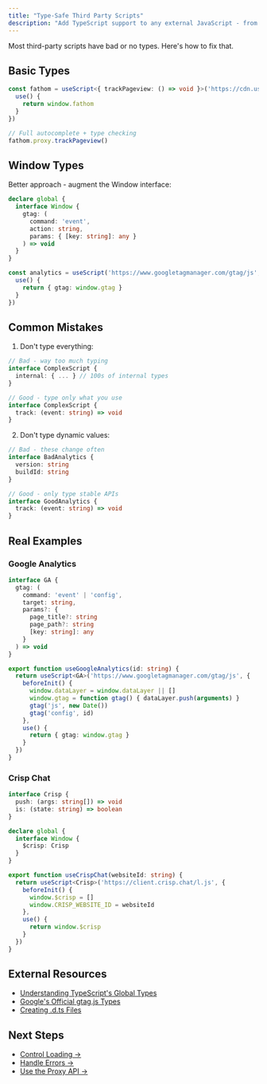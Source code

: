 ```yaml
---
title: "Type-Safe Third Party Scripts"
description: "Add TypeScript support to any external JavaScript - from analytics to widgets"
---
```


Most third-party scripts have bad or no types. Here's how to fix that.

## Basic Types

```ts
const fathom = useScript<{ trackPageview: () => void }>('https://cdn.usefathom.com/script.js', {
  use() { 
    return window.fathom
  }
})

// Full autocomplete + type checking
fathom.proxy.trackPageview()
```

## Window Types

Better approach - augment the Window interface:

```ts
declare global {
  interface Window {
    gtag: (
      command: 'event',
      action: string,
      params: { [key: string]: any }
    ) => void
  }
}

const analytics = useScript('https://www.googletagmanager.com/gtag/js', {
  use() {
    return { gtag: window.gtag }
  }
})
```

## Common Mistakes

1. Don't type everything:
```ts
// Bad - way too much typing
interface ComplexScript {
  internal: { ... } // 100s of internal types
}

// Good - type only what you use
interface ComplexScript {
  track: (event: string) => void
}
```

2. Don't type dynamic values:
```ts
// Bad - these change often
interface BadAnalytics {
  version: string
  buildId: string
}

// Good - only type stable APIs
interface GoodAnalytics {
  track: (event: string) => void
}
```

## Real Examples

### Google Analytics

```ts
interface GA {
  gtag: (
    command: 'event' | 'config',
    target: string,
    params?: {
      page_title?: string
      page_path?: string
      [key: string]: any
    }
  ) => void
}

export function useGoogleAnalytics(id: string) {
  return useScript<GA>('https://www.googletagmanager.com/gtag/js', {
    beforeInit() {
      window.dataLayer = window.dataLayer || []
      window.gtag = function gtag() { dataLayer.push(arguments) }
      gtag('js', new Date())
      gtag('config', id)
    },
    use() {
      return { gtag: window.gtag }
    }
  })
}
```

### Crisp Chat

```ts
interface Crisp {
  push: (args: string[]) => void
  is: (state: string) => boolean
}

declare global {
  interface Window {
    $crisp: Crisp
  }
}

export function useCrispChat(websiteId: string) {
  return useScript<Crisp>('https://client.crisp.chat/l.js', {
    beforeInit() {
      window.$crisp = []
      window.CRISP_WEBSITE_ID = websiteId
    },
    use() {
      return window.$crisp
    }
  })
}
```

## External Resources

- [Understanding TypeScript's Global Types](https://www.typescriptlang.org/docs/handbook/declaration-files/by-example.html)
- [Google's Official gtag.js Types](https://developers.google.com/tag-platform/gtagjs/reference)
- [Creating .d.ts Files](https://www.typescriptlang.org/docs/handbook/declaration-files/introduction.html)

## Next Steps

- [Control Loading →](/unhead/scripts/load-triggers)
- [Handle Errors →](/unhead/scripts/load-failures)
- [Use the Proxy API →](/unhead/scripts/proxy-api)
